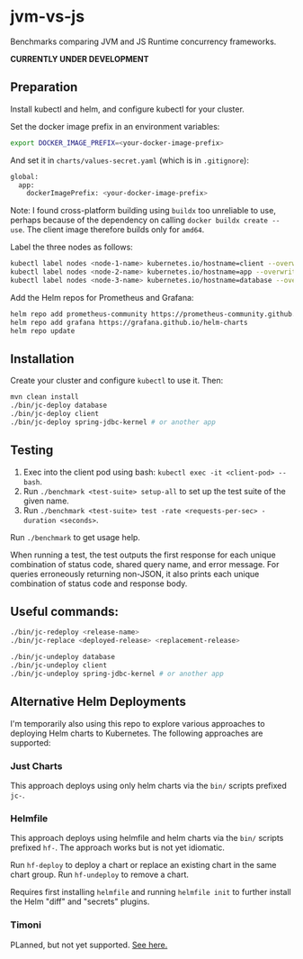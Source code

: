 # jvm-vs-js

Benchmarks comparing JVM and JS Runtime concurrency frameworks.

**CURRENTLY UNDER DEVELOPMENT**

## Preparation

Install kubectl and helm, and configure kubectl for your cluster.

Set the docker image prefix in an environment variables:

```bash
export DOCKER_IMAGE_PREFIX=<your-docker-image-prefix>
```

And set it in `charts/values-secret.yaml` (which is in `.gitignore`):

```bash
global:
  app:
    dockerImagePrefix: <your-docker-image-prefix>
```

Note: I found cross-platform building using `buildx` too unreliable to use, 
perhaps because of the dependency on calling `docker buildx create --use`. 
The client image therefore builds only for `amd64`.

Label the three nodes as follows:

```bash
kubectl label nodes <node-1-name> kubernetes.io/hostname=client --overwrite
kubectl label nodes <node-2-name> kubernetes.io/hostname=app --overwrite
kubectl label nodes <node-3-name> kubernetes.io/hostname=database --overwrite
```

Add the Helm repos for Prometheus and Grafana:

```bash
helm repo add prometheus-community https://prometheus-community.github.io/helm-charts
helm repo add grafana https://grafana.github.io/helm-charts
helm repo update
```

## Installation

Create your cluster and configure `kubectl` to use it. Then:

```bash
mvn clean install
./bin/jc-deploy database
./bin/jc-deploy client
./bin/jc-deploy spring-jdbc-kernel # or another app
```

## Testing

1. Exec into the client pod using bash: `kubectl exec -it <client-pod> -- bash`.
2. Run `./benchmark <test-suite> setup-all` to set up the test suite of the given name.
3. Run `./benchmark <test-suite> test -rate <requests-per-sec> -duration <seconds>`.

Run `./benchmark` to get usage help.

When running a test, the test outputs the first response for each unique combination of
status code, shared query name, and error message. For queries erroneously returning
non-JSON, it also prints each unique combination of status code and response body.

## Useful commands:

```bash
./bin/jc-redeploy <release-name>
./bin/jc-replace <deployed-release> <replacement-release>

./bin/jc-undeploy database
./bin/jc-undeploy client
./bin/jc-undeploy spring-jdbc-kernel # or another app
```

## Alternative Helm Deployments

I'm temporarily also using this repo to explore various approaches to deploying Helm charts to 
Kubernetes. The following approaches are supported:

### Just Charts

This approach deploys using only helm charts via the `bin/` scripts prefixed `jc-`.

### Helmfile

This approach deploys using helmfile and helm charts via the `bin/` scripts prefixed `hf-`. The 
approach works but is not yet idiomatic.

Run `hf-deploy` to deploy a chart or replace an existing chart in the same chart group. Run 
`hf-undeploy` to remove a chart.

Requires first installing `helmfile` and running `helmfile init` to further install the Helm "diff" 
and "secrets" plugins.

### Timoni

PLanned, but not yet supported. [See here.](https://timoni.sh/)
